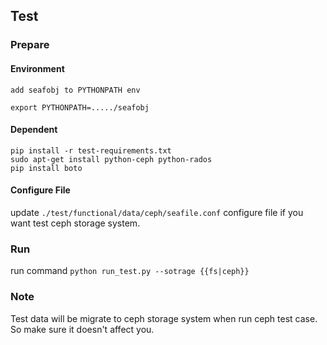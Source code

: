 ## Test

### Prepare

#### Environment

`add seafobj to PYTHONPATH env`
```
export PYTHONPATH=...../seafobj
```

#### Dependent

```
pip install -r test-requirements.txt
sudo apt-get install python-ceph python-rados
pip install boto
```

#### Configure File

update `./test/functional/data/ceph/seafile.conf` configure file if you want test ceph storage system.

### Run

run command `python run_test.py --sotrage {{fs|ceph}}`

### Note

Test data will be migrate to ceph storage system when run ceph test case.
So make sure it doesn't affect you.
